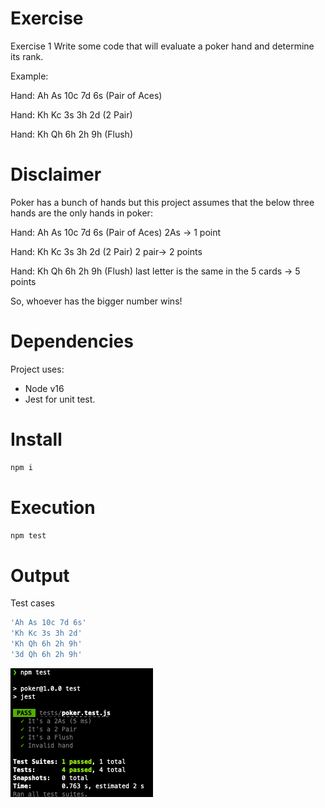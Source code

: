 # Exercise
Exercise 1 Write some code that will evaluate a poker hand and
determine its rank.

Example:

Hand: Ah As 10c 7d 6s (Pair of Aces)

Hand: Kh Kc 3s 3h 2d (2 Pair) 

Hand: Kh Qh 6h 2h 9h (Flush)

# Disclaimer
Poker has a bunch of hands but this project assumes that the below three hands are the only hands in poker:

Hand: Ah As 10c 7d 6s (Pair of Aces) 2As -> 1 point

Hand: Kh Kc 3s 3h 2d (2 Pair) 2 pair-> 2 points

Hand: Kh Qh 6h 2h 9h (Flush) last letter is the same in the 5 cards -> 5 points

So, whoever has the bigger number wins!

# Dependencies
Project uses: 
- Node v16
- Jest for unit test.

# Install
```sh
npm i
```
# Execution
```sh
npm test
```
# Output
Test cases
```sh
'Ah As 10c 7d 6s'
'Kh Kc 3s 3h 2d'
'Kh Qh 6h 2h 9h'
'3d Qh 6h 2h 9h'
```
![Output](images/output.png)
